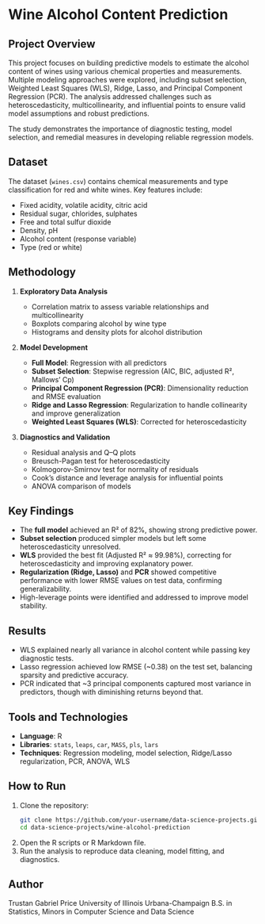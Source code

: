 # Wine Alcohol Content Prediction

## Project Overview
This project focuses on building predictive models to estimate the alcohol content of wines using various chemical properties and measurements. Multiple modeling approaches were explored, including subset selection, Weighted Least Squares (WLS), Ridge, Lasso, and Principal Component Regression (PCR). The analysis addressed challenges such as heteroscedasticity, multicollinearity, and influential points to ensure valid model assumptions and robust predictions.

The study demonstrates the importance of diagnostic testing, model selection, and remedial measures in developing reliable regression models.

## Dataset
The dataset (`wines.csv`) contains chemical measurements and type classification for red and white wines. Key features include:

- Fixed acidity, volatile acidity, citric acid  
- Residual sugar, chlorides, sulphates  
- Free and total sulfur dioxide  
- Density, pH  
- Alcohol content (response variable)  
- Type (red or white)

## Methodology
1. **Exploratory Data Analysis**
   - Correlation matrix to assess variable relationships and multicollinearity  
   - Boxplots comparing alcohol by wine type  
   - Histograms and density plots for alcohol distribution  

2. **Model Development**
   - **Full Model**: Regression with all predictors  
   - **Subset Selection**: Stepwise regression (AIC, BIC, adjusted R², Mallows’ Cp)  
   - **Principal Component Regression (PCR)**: Dimensionality reduction and RMSE evaluation  
   - **Ridge and Lasso Regression**: Regularization to handle collinearity and improve generalization  
   - **Weighted Least Squares (WLS)**: Corrected for heteroscedasticity  

3. **Diagnostics and Validation**
   - Residual analysis and Q–Q plots  
   - Breusch-Pagan test for heteroscedasticity  
   - Kolmogorov-Smirnov test for normality of residuals  
   - Cook’s distance and leverage analysis for influential points  
   - ANOVA comparison of models  

## Key Findings
- The **full model** achieved an R² of 82%, showing strong predictive power.  
- **Subset selection** produced simpler models but left some heteroscedasticity unresolved.  
- **WLS** provided the best fit (Adjusted R² ≈ 99.98%), correcting for heteroscedasticity and improving explanatory power.  
- **Regularization (Ridge, Lasso)** and **PCR** showed competitive performance with lower RMSE values on test data, confirming generalizability.  
- High-leverage points were identified and addressed to improve model stability.  

## Results
- WLS explained nearly all variance in alcohol content while passing key diagnostic tests.  
- Lasso regression achieved low RMSE (~0.38) on the test set, balancing sparsity and predictive accuracy.  
- PCR indicated that ~3 principal components captured most variance in predictors, though with diminishing returns beyond that.  

## Tools and Technologies
- **Language**: R  
- **Libraries**: `stats`, `leaps`, `car`, `MASS`, `pls`, `lars`  
- **Techniques**: Regression modeling, model selection, Ridge/Lasso regularization, PCR, ANOVA, WLS  

## How to Run
1. Clone the repository:  
   ```bash
   git clone https://github.com/your-username/data-science-projects.git
   cd data-science-projects/wine-alcohol-prediction
2. Open the R scripts or R Markdown file.
3. Run the analysis to reproduce data cleaning, model fitting, and diagnostics.

## Author

Trustan Gabriel Price
University of Illinois Urbana-Champaign
B.S. in Statistics, Minors in Computer Science and Data Science
